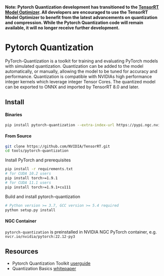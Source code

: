 **Note: Pytorch Quantization development has transitioned to the [TensorRT Model Optimizer](https://github.com/NVIDIA/TensorRT-Model-Optimizer). All developers are encouraged to use the TensorRT Model Optimizer to benefit from the latest advancements on quantization and compression. While the Pytorch Quantization code will remain available, it will no longer receive further development.**

# Pytorch Quantization

PyTorch-Quantization is a toolkit for training and evaluating PyTorch models with simulated quantization. Quantization can be added to the model automatically, or manually, allowing the model to be tuned for accuracy and performance. Quantization is compatible with NVIDIAs high performance integer kernels which leverage integer Tensor Cores. The quantized model can be exported to ONNX and imported by TensorRT 8.0 and later.

## Install

#### Binaries

```bash
pip install pytorch-quantization --extra-index-url https://pypi.ngc.nvidia.com
```

#### From Source

```bash
git clone https://github.com/NVIDIA/TensorRT.git
cd tools/pytorch-quantization
```

Install PyTorch and prerequisites
```bash
pip install -r requirements.txt
# for CUDA 10.2 users
pip install torch>=1.9.1
# for CUDA 11.1 users
pip install torch>=1.9.1+cu111
```

Build and install pytorch-quantization
```bash
# Python version >= 3.7, GCC version >= 5.4 required
python setup.py install
```

#### NGC Container

`pytorch-quantization` is preinstalled in NVIDIA NGC PyTorch container, e.g. `nvcr.io/nvidia/pytorch:22.12-py3`

## Resources

* Pytorch Quantization Toolkit [userguide](https://docs.nvidia.com/deeplearning/tensorrt/pytorch-quantization-toolkit/docs/index.html)
* Quantization Basics [whitepaper](https://arxiv.org/abs/2004.09602)


